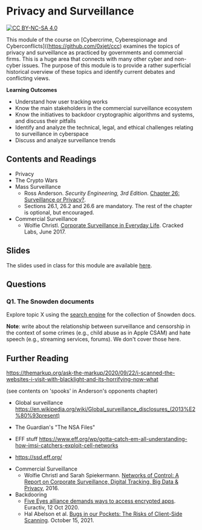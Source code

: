 # Privacy and Surveillance


[![CC BY-NC-SA 4.0][cc-by-nc-sa-shield]][cc-by-nc-sa]

[cc-by-nc-sa]: http://creativecommons.org/licenses/by-nc-sa/4.0/
[cc-by-nc-sa-shield]: https://img.shields.io/badge/License-CC%20BY--NC--SA%204.0-lightgrey.svg


This module of the course on [Cybercrime, Cyberespionage and Cyberconflicts]((https://github.com/0xjet/ccc) examines the topics of privacy and surveillance as practiced by governments and commercial firms. This is a huge area that connects with many other cyber and non-cyber issues. The purpose of this module is to provide a rather superficial historical overview of these topics and identify current debates and conflicting views.

**Learning Outcomes** 
* Understand how user tracking works
* Know the main stakeholders in the commercial surveillance ecosystem
* Know the initiatives to backdoor cryptographic algorithms and systems, and discuss their pitfalls
* Identify and analyze the technical, legal, and ethical challenges relating to surveillance in cyberspace
* Discuss and analyze surveillance trends


## Contents and Readings

* Privacy
* The Crypto Wars
* Mass Surveillance
    * Ross Anderson. _Security Engineering, 3rd Edition_. [Chapter 26: Surveillance or Privacy?](https://www.cl.cam.ac.uk/~rja14/book.html).
    * Sections 26.1, 26.2 and 26.6 are mandatory. The rest of the chapter is optional, but encouraged.
* Commercial Surveillance
    * Wolfie Christl. [Corporate Surveillance in Everyday Life](https://crackedlabs.org/en/corporate-surveillance). Cracked Labs, June 2017.

## Slides

The slides used in class for this module are available [here](https://tbd).


## Questions

### Q1. The Snowden documents 
Explore topic X using the [search engine](https://search.edwardsnowden.com) for the collection of Snowden docs.


**Note**: write about the relationship between surveillance and censorship in the context of some crimes (e.g., child abuse as in Apple CSAM) and hate speech (e.g., streaming services, forums). We don't cover those here.


## Further Reading


https://themarkup.org/ask-the-markup/2020/09/22/i-scanned-the-websites-i-visit-with-blacklight-and-its-horrifying-now-what

(see contents on 'spooks' in Anderson's opponents chapter)

+ Global surveillance
https://en.wikipedia.org/wiki/Global_surveillance_disclosures_(2013%E2%80%93present)

+ The Guardian's "The NSA Files"

+ EFF stuff
https://www.eff.org/wp/gotta-catch-em-all-understanding-how-imsi-catchers-exploit-cell-networks
- https://ssd.eff.org/

* Commercial Surveillance
    * Wolfie Christl and Sarah Spiekermann. [Networks of Control: A Report on Corporate Surveillance, Digital Tracking, Big Data & Privacy](https://crackedlabs.org/en/networksofcontrol), 2016.
* Backdooring
    * [Five Eyes alliance demands ways to access encrypted apps](https://www.euractiv.com/section/cybersecurity/news/five-eyes-alliance-demands-ways-to-access-encrypted-apps/). Euractiv, 12 Oct 2020.
    * Hal Abelson et al. [Bugs in our Pockets: The Risks of Client-Side Scanning](https://arxiv.org/abs/2110.07450). October 15, 2021.

